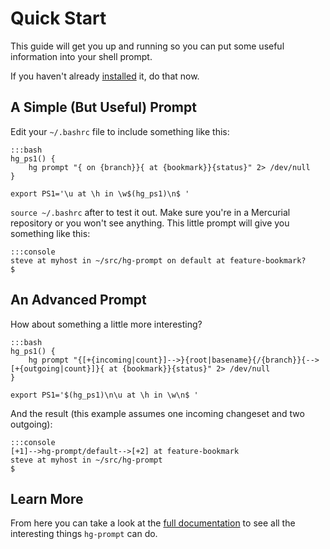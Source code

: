 Quick Start
===========

This guide will get you up and running so you can put some useful information
into your shell prompt.

If you haven't already [installed][install] it, do that now.

[install]: /installation/

A Simple (But Useful) Prompt
----------------------------

Edit your `~/.bashrc` file to include something like this:

    :::bash
    hg_ps1() {
        hg prompt "{ on {branch}}{ at {bookmark}}{status}" 2> /dev/null
    }
    
    export PS1='\u at \h in \w$(hg_ps1)\n$ '

`source ~/.bashrc` after to test it out. Make sure you're in a Mercurial
repository or you won't see anything. This little prompt will give you
something like this:

    :::console
    steve at myhost in ~/src/hg-prompt on default at feature-bookmark?
    $

An Advanced Prompt
------------------

How about something a little more interesting?

    :::bash
    hg_ps1() {
        hg prompt "{[+{incoming|count}]-->}{root|basename}{/{branch}}{-->[+{outgoing|count}]}{ at {bookmark}}{status}" 2> /dev/null
    }
    
    export PS1='$(hg_ps1)\n\u at \h in \w\n$ '

And the result (this example assumes one incoming changeset and two outgoing):

    :::console
    [+1]-->hg-prompt/default-->[+2] at feature-bookmark
    steve at myhost in ~/src/hg-prompt
    $

Learn More
----------

From here you can take a look at the [full documentation][] to see all the
interesting things `hg-prompt` can do.

[full documentation]: /documentation/